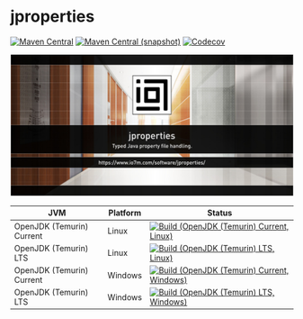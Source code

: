 jproperties
===

[![Maven Central](https://img.shields.io/maven-central/v/com.io7m.jproperties/com.io7m.jproperties.svg?style=flat-square)](http://search.maven.org/#search%7Cga%7C1%7Cg%3A%22com.io7m.jproperties%22)
[![Maven Central (snapshot)](https://img.shields.io/nexus/s/com.io7m.jproperties/com.io7m.jproperties?server=https%3A%2F%2Fs01.oss.sonatype.org&style=flat-square)](https://s01.oss.sonatype.org/content/repositories/snapshots/com/io7m/jproperties/)
[![Codecov](https://img.shields.io/codecov/c/github/io7m-com/jproperties.svg?style=flat-square)](https://codecov.io/gh/io7m-com/jproperties)

![com.io7m.jproperties](./src/site/resources/jproperties.jpg?raw=true)

| JVM | Platform | Status |
|-----|----------|--------|
| OpenJDK (Temurin) Current | Linux | [![Build (OpenJDK (Temurin) Current, Linux)](https://img.shields.io/github/actions/workflow/status/io7m-com/jproperties/main.linux.temurin.current.yml)](https://www.github.com/io7m-com/jproperties/actions?query=workflow%3Amain.linux.temurin.current)|
| OpenJDK (Temurin) LTS | Linux | [![Build (OpenJDK (Temurin) LTS, Linux)](https://img.shields.io/github/actions/workflow/status/io7m-com/jproperties/main.linux.temurin.lts.yml)](https://www.github.com/io7m-com/jproperties/actions?query=workflow%3Amain.linux.temurin.lts)|
| OpenJDK (Temurin) Current | Windows | [![Build (OpenJDK (Temurin) Current, Windows)](https://img.shields.io/github/actions/workflow/status/io7m-com/jproperties/main.windows.temurin.current.yml)](https://www.github.com/io7m-com/jproperties/actions?query=workflow%3Amain.windows.temurin.current)|
| OpenJDK (Temurin) LTS | Windows | [![Build (OpenJDK (Temurin) LTS, Windows)](https://img.shields.io/github/actions/workflow/status/io7m-com/jproperties/main.windows.temurin.lts.yml)](https://www.github.com/io7m-com/jproperties/actions?query=workflow%3Amain.windows.temurin.lts)|
